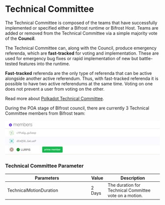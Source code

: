 # Technical Committee

The Technical Committee is composed of the teams that have successfully implemented or specified either a Bifrost runtime or Bifrost Host. Teams are added or removed from the Technical Committee via a simple majority vote of the **Council**.

The Technical Committee can, along with the Council, produce emergency referenda, which are **fast-tracked** for voting and implementation. These are used for emergency bug fixes or rapid implementation of new but battle-tested features into the runtime.

**Fast-tracked** referenda are the only type of referenda that can be active alongside another active referendum. Thus, with fast-tracked referenda it is possible to have two active referendums at the same time. Voting on one does not prevent a user from voting on the other.&#x20;

Read more about [Polkadot Technical Committee](https://wiki.polkadot.network/docs/learn-governance#technical-committee).

During the POA stage of BIfrost council, there are currently 3 Technical Committee members from Bifrost team:

![](<../.gitbook/assets/image (4) (1).png>)

### **Technical Committee Parameter**

<table><thead><tr><th width="258.66666666666663">Parameters</th><th>Value</th><th>Description</th></tr></thead><tbody><tr><td>TechnicalMotionDuration</td><td>2 Days</td><td>The duration for Technical Committee vote on a motion.</td></tr></tbody></table>

